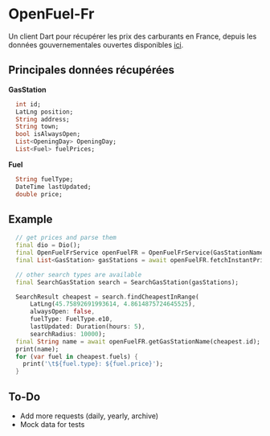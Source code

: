 # OpenFuel-Fr

Un client Dart pour récupérer les prix des carburants en France, depuis les données gouvernementales ouvertes disponibles [ici](https://www.prix-carburants.gouv.fr/rubrique/opendata/).

## Principales données récupérées
**GasStation**
```dart
  int id;
  LatLng position;
  String address;
  String town;
  bool isAlwaysOpen;
  List<OpeningDay> OpeningDay;
  List<Fuel> fuelPrices;
```

**Fuel**
```dart
  String fuelType;
  DateTime lastUpdated;
  double price;
```


## Example

```dart
  // get prices and parse them
  final dio = Dio();
  final OpenFuelFrService openFuelFR = OpenFuelFrService(GasStationNameService(dio), PriceStatisticsService(), dio);
  final List<GasStation> gasStations = await openFuelFR.fetchInstantPrices();

  // other search types are available
  final SearchGasStation search = SearchGasStation(gasStations);

  SearchResult cheapest = search.findCheapestInRange(
      LatLng(45.75892691993614, 4.8614875724645525),
      alwaysOpen: false,
      fuelType: FuelType.e10,
      lastUpdated: Duration(hours: 5),
      searchRadius: 10000);
  final String name = await openFuelFR.getGasStationName(cheapest.id);
  print(name);
  for (var fuel in cheapest.fuels) {
    print('\t${fuel.type}: ${fuel.price}');
  }
```

## To-Do
- Add more requests (daily, yearly, archive)
- Mock data for tests